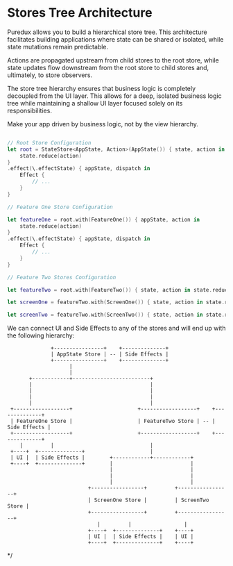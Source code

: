 # Stores Tree Architecture

Puredux allows you to build a hierarchical store tree. This architecture facilitates building applications where state can be shared or isolated, while state mutations remain predictable.

Actions are propagated upstream from child stores to the root store,
while state updates flow downstream from the root store to child stores and, ultimately, to store observers.


The store tree hierarchy ensures that business logic is completely decoupled from the UI layer. This allows for a deep, isolated business logic tree while maintaining a shallow UI layer focused solely on its responsibilities.

Make your app driven by business logic, not by the view hierarchy.


```swift

// Root Store Configuration
let root = StateStore<AppState, Action>(AppState()) { state, action in 
    state.reduce(action) 
} 
.effect(\.effectState) { appState, dispatch in
    Effect {
        // ...
    }
}

// Feature One Store Configuration

let featureOne = root.with(FeatureOne()) { appState, action in 
    state.reduce(action) 
}
.effect(\.effectState) { appState, dispatch in
    Effect {
        // ...
    }
}

// Feature Two Stores Configuration

let featureTwo = root.with(FeatureTwo()) { state, action in state.reduce(action) }

let screenOne = featureTwo.with(ScreenOne()) { state, action in state.reduce(action) }

let screenTwo = featureTwo.with(ScreenTwo()) { state, action in state.reduce(action) }

```

We can connect UI and Side Effects to any of the stores and will end up with the following hierarchy:

```text
              +----------------+    +--------------+
              | AppState Store | -- | Side Effects |
              +----------------+    +--------------+
                    |
                    |
       +------------+-------------------------+
       |                                      |
       |                                      |
       |                                      |
       |                                      |
 +------------------+                     +------------------+    +--------------+
 | FeatureOne Store |                     | FeatureTwo Store | -- | Side Effects |
 +------------------+                     +------------------+    +--------------+
    |         |                               |
 +----+  +--------------+                     |
 | UI |  | Side Effects |        +------------+------------+
 +----+  +--------------+        |                         |
                                 |                         |
                                 |                         |
                                 |                         |
                          +-----------------+         +-----------------+
                          | ScreenOne Store |         | ScreenTwo Store |
                          +-----------------+         +-----------------+
                             |         |                 |
                          +----+  +--------------+    +----+
                          | UI |  | Side Effects |    | UI |
                          +----+  +--------------+    +----+
```
*/
